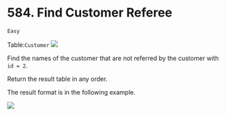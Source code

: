 # 584. Find Customer Referee
```Easy```

Table:```Customer```
![](1.png)

Find the names of the customer that are not referred by the customer with `id = 2`.

Return the result table in any order.

The result format is in the following example.

![](2.png)